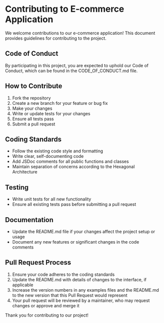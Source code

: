 # Contributing to E-commerce Application

We welcome contributions to our e-commerce application! This document provides guidelines for contributing to the project.

## Code of Conduct

By participating in this project, you are expected to uphold our Code of Conduct, which can be found in the CODE_OF_CONDUCT.md file.

## How to Contribute

1. Fork the repository
2. Create a new branch for your feature or bug fix
3. Make your changes
4. Write or update tests for your changes
5. Ensure all tests pass
6. Submit a pull request

## Coding Standards

- Follow the existing code style and formatting
- Write clear, self-documenting code
- Add JSDoc comments for all public functions and classes
- Maintain separation of concerns according to the Hexagonal Architecture

## Testing

- Write unit tests for all new functionality
- Ensure all existing tests pass before submitting a pull request

## Documentation

- Update the README.md file if your changes affect the project setup or usage
- Document any new features or significant changes in the code comments

## Pull Request Process

1. Ensure your code adheres to the coding standards
2. Update the README.md with details of changes to the interface, if applicable
3. Increase the version numbers in any examples files and the README.md to the new version that this Pull Request would represent
4. Your pull request will be reviewed by a maintainer, who may request changes or approve and merge it

Thank you for contributing to our project!
